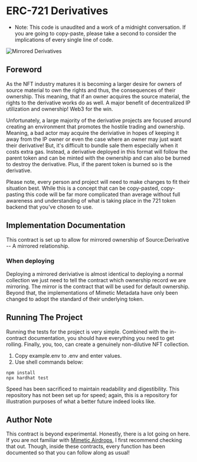 # ERC-721 Derivatives

* Note: This code is unaudited and a work of a midnight conversation. If you are going to copy-paste, please take a second to consider the implications of every single line of code.

![Mirrored Derivatives](https://imgur.com/8NA5Rbo.png)

## Foreword

As the NFT industry matures it is becoming a larger desire for owners of source material to own the rights and thus, the consequences of their ownership. This meaning, that if an owner acquires the source material, the rights to the derivative works do as well. A major benefit of decentralized IP utilization and ownership! Web3 for the win.

Unfortunately, a large majority of the derivative projects are focused around creating an environment that promotes the hostile trading and ownership. Meaning, a bad actor may acquire the deriviative in hopes of keeping it away from the IP owner or even the case where an owner may just want their derivative! But, it's difficult to bundle sale them especially when it costs extra gas. Instead, a derivative deployed in this format will follow the parent token and can be minted with the ownership and can also be burned to destroy the derivative. Plus, if the parent token is burned so is the derivative.

Please note, every person and project will need to make changes to fit their situation best. While this is a concept that can be copy-pasted, copy-pasting this code will be far more complicated than average without full awareness and understanding of what is taking place in the 721 token backend that you've chosen to use.

## Implementation Documentation

This contract is set up to allow for mirrored ownership of Source:Derivative -- A mirrored relationship.

### When deploying

Deploying a mirrored deriviative is almost identical to deploying a normal collection we just need to tell the contract which ownership record we are mirroring. The mirror is the contract that will be used for default ownership. Beyond that, the implementations of Mimetic Metadata have only been changed to adopt the standard of their underlying token.

## Running The Project

Running the tests for the project is very simple. Combined with the in-contract documentation, you should have everything you need to get rolling. Finally, you, too, can create a genuinely non-dilutive NFT collection.

1. Copy example.env to .env and enter values.
2. Use shell commands below:

```shell
npm install
npx hardhat test
```

Speed has been sacrificed to maintain readability and digestibility. This repository has not been set up for speed; again, this is a repository for illustration purposes of what a better future indeed looks like.

## Author Note

This contract is beyond experimental. Honestly, there is a lot going on here. If you are not familiar with [Mimetic Airdrops](https://nftchance.medium.com/the-nft-airdropping-method-of-the-future-mimetic-airdrops-on-ethereum-6f939f7aa697), I first recommend checking that out. Though, inside these contracts, every function has been documented so that you can follow along as usual!
